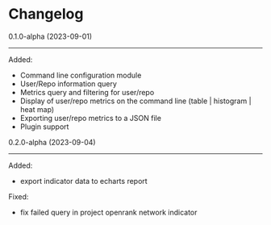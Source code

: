 Changelog
=========

0.1.0-alpha (2023-09-01)

------------------
Added:

- Command line configuration module
- User/Repo information query
- Metrics query and filtering for user/repo
- Display of user/repo metrics on the command line (table | histogram | heat map)
- Exporting user/repo metrics to a JSON file
- Plugin support

0.2.0-alpha (2023-09-04)

------------------
Added:

- export indicator data to echarts report

Fixed:

- fix failed query in project openrank network indicator
